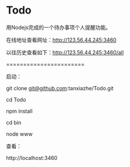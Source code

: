 # Todo
用Nodejs完成的一个待办事项个人提醒功能。

在线地址查看网址：http://123.56.44.245:3460 

以往历史查看如下：http://123.56.44.245:3460/all




=======================

启动：


git clone git@github.com:tanxiazhe/Todo.git

cd Todo

npm install

cd bin

node www



查看：

http://localhost:3460
